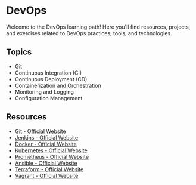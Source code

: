 # DevOps

Welcome to the DevOps learning path! Here you'll find resources, projects, and exercises related to DevOps practices, tools, and technologies.

## Topics

- Git 
- Continuous Integration (CI)
- Continuous Deployment (CD)
- Containerization and Orchestration
- Monitoring and Logging
- Configuration Management

## Resources

- [Git - Official Website](https://git-scm.com/)
- [Jenkins - Official Website](https://www.jenkins.io/)
- [Docker - Official Website](https://www.docker.com/)
- [Kubernetes - Official Website](https://kubernetes.io/)
- [Prometheus - Official Website](https://prometheus.io/)
- [Ansible - Official Website](https://www.ansible.com/)
- [Terraform - Official Website](https://www.terraform.io/)
- [Vagrant - Official Website](https://www.vagrantup.com/)
